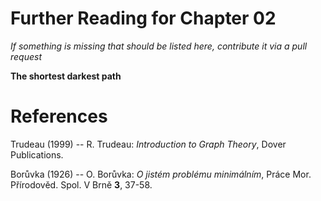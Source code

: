 # Further Reading for Chapter 02
*If something is missing that should be listed here, contribute it via a pull request*

**The shortest darkest path**

# References

Trudeau (1999) -- R. Trudeau: *Introduction to Graph Theory*, Dover Publications. 

Borůvka (1926) -- O. Borůvka: *O jistém problému minimálním*, Práce Mor. Přírodověd. Spol. V Brně **3**, 37-58.  


